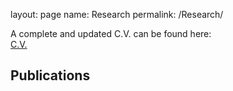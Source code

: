 layout: page
name: Research
permalink: /Research/

A complete and updated C.V. can be found here:
<br />
[C.V.](/docs/Doane_CV2022.pdf)

## Publications

